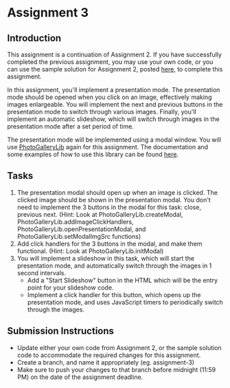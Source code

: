# Assignment 3

## Introduction

This assignment is a continuation of Assignment 2. If you have successfully completed the previous assignment, you may use your own code, or you can use the sample solution for Assignment 2, posted [here](http://example.com), to complete this assignment.

In this assignment, you'll implement a presentation mode. The presentation mode should be opened when you click on an image, effectively making images enlargeable. You will implement the next and previous buttons in the presentation mode to switch through various images. Finally, you'll implement an automatic slideshow, which will switch through images in the presentation mode after a  set period of time.

The presentation mode will be implemented using a modal window. You will use [PhotoGalleryLib](PhotoGalleryLib.js) again for this assignment. The documentation and some examples of how to use this library can be found [here](PhotoGalleryLib.md).

## Tasks

1. The presentation modal should open up when an image is clicked. The clicked image should be shown in the presentation modal. You don't need to implement the 3 buttons in the modal for this task: close, previous next. (Hint: Look at PhotoGalleryLib.createModal, PhotoGalleryLib.addImageClickHandlers, PhotoGalleryLib.openPresentationModal, and PhotoGalleryLib.setModalImgSrc functions)
2. Add click handlers for the 3 buttons in the modal, and make them functional. (Hint: Look at PhotoGalleryLib.initModal)
3. You will implement a slideshow in this task, which will start the presentation mode, and automatically switch through the images in 1 second intervals.
    - Add a "Start Slideshow" button in the HTML which will be the entry point for your slideshow code.
    - Implement a click handler for this button, which opens up the presentation mode, and uses JavaScript timers to periodically switch through the images.

## Submission Instructions

- Update either your own code from Assignment 2, or the sample solution code to accommodate the required changes for this assignment.
- Create a branch, and name it appropriately (eg. assignment-3)
- Make sure to push your changes to that branch before midnight (11:59 PM) on the date of the assignment deadline.
